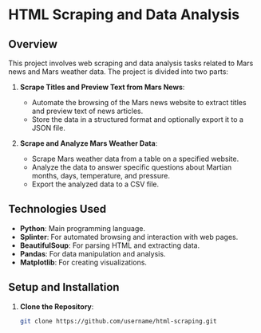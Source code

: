 # HTML Scraping and Data Analysis

## Overview

This project involves web scraping and data analysis tasks related to Mars news and Mars weather data. The project is divided into two parts:

1. **Scrape Titles and Preview Text from Mars News**:
   - Automate the browsing of the Mars news website to extract titles and preview text of news articles.
   - Store the data in a structured format and optionally export it to a JSON file.

2. **Scrape and Analyze Mars Weather Data**:
   - Scrape Mars weather data from a table on a specified website.
   - Analyze the data to answer specific questions about Martian months, days, temperature, and pressure.
   - Export the analyzed data to a CSV file.

## Technologies Used

- **Python**: Main programming language.
- **Splinter**: For automated browsing and interaction with web pages.
- **BeautifulSoup**: For parsing HTML and extracting data.
- **Pandas**: For data manipulation and analysis.
- **Matplotlib**: For creating visualizations.

## Setup and Installation

1. **Clone the Repository**:
   ```bash
   git clone https://github.com/username/html-scraping.git
